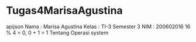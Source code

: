 # Tugas4MarisaAgustina
apijson
Nama : Marisa Agustina
Kelas : TI-3 Semester 3
NIM : 200602016 
16 % 4 = 0, 0 + 1 = 1
Tentang Operasi system
